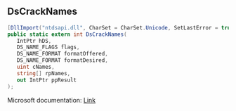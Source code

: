## DsCrackNames

```csharp
[DllImport("ntdsapi.dll", CharSet = CharSet.Unicode, SetLastError = true)]
public static extern int DsCrackNames(
   IntPtr hDS,
   DS_NAME_FLAGS flags,
   DS_NAME_FORMAT formatOffered,
   DS_NAME_FORMAT formatDesired,
   uint cNames,
   string[] rpNames,
   out IntPtr ppResult
);
```

Microsoft documentation: [Link](https://docs.microsoft.com/en-us/windows/win32/api/ntdsapi/nf-ntdsapi-dscracknamesw)
